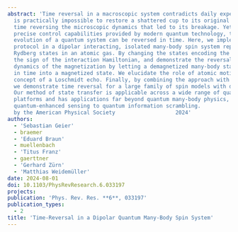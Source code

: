 ```yaml
---
abstract: 'Time reversal in a macroscopic system contradicts daily experience. It
  is practically impossible to restore a shattered cup to its original state by just
  time reversing the microscopic dynamics that led to its breakage. Yet, with the
  precise control capabilities provided by modern quantum technology, the unitary
  evolution of a quantum system can be reversed in time. Here, we implement a time-reversal
  protocol in a dipolar interacting, isolated many-body spin system represented by
  Rydberg states in an atomic gas. By changing the states encoding the spin, we flip
  the sign of the interaction Hamiltonian, and demonstrate the reversal of the relaxation
  dynamics of the magnetization by letting a demagnetized many-body state evolve back
  in time into a magnetized state. We elucidate the role of atomic motion using the
  concept of a Loschmidt echo. Finally, by combining the approach with Floquet engineering,
  we demonstrate time reversal for a large family of spin models with different symmetries.
  Our method of state transfer is applicable across a wide range of quantum simulation
  platforms and has applications far beyond quantum many-body physics, reaching from
  quantum-enhanced sensing to quantum information scrambling.                                                                               Published
  by the American Physical Society                   2024'
authors:
  - 'Sebastian Geier'
  - braemer
  - 'Eduard Braun'
  - muellenbach
  - 'Titus Franz'
  - gaerttner
  - 'Gerhard Zürn'
  - 'Matthias Weidemüller'
date: 2024-08-01
doi: 10.1103/PhysRevResearch.6.033197
projects:
publication: 'Phys. Rev. Res. **6**, 033197'
publication_types:
  - 2
title: 'Time-Reversal in a Dipolar Quantum Many-Body Spin System'
---
```

